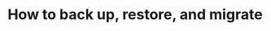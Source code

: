 ---
lang: en
layout: doc
permalink: /doc/how-to-back-up-restore-and-migrate/
redirect_from:
- /doc/backup-restore/
- /en/doc/backup-restore/
- /doc/BackupRestore/
- /wiki/BackupRestore/
redirect_to: https://doc.qubes-os.org/en/latest/user/how-to-guides/how-to-back-up-restore-and-migrate.html
ref: 199
title: How to back up, restore, and migrate
---